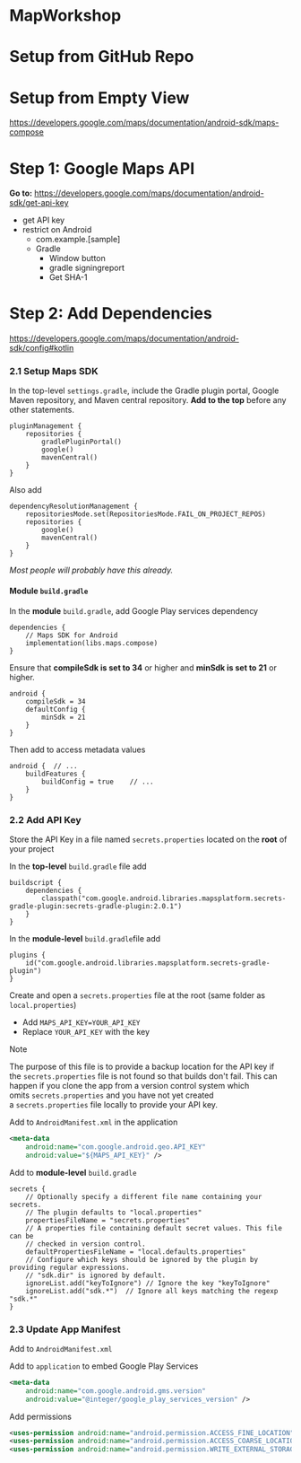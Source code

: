 # MapWorkshop

# Setup from GitHub Repo


# Setup from Empty View
https://developers.google.com/maps/documentation/android-sdk/maps-compose
# Step 1: Google Maps API
**Go to:** https://developers.google.com/maps/documentation/android-sdk/get-api-key
- get API key
- restrict on Android 
	- com.example.[sample]
	- Gradle
		- Window button
		- gradle signingreport
		- Get SHA-1
# Step 2: Add Dependencies

https://developers.google.com/maps/documentation/android-sdk/config#kotlin
### 2.1 Setup Maps SDK
In the top-level `settings.gradle`, include the Gradle plugin portal, Google Maven repository, and Maven central repository. **Add to the top** before any other statements.
```programming
pluginManagement {  
    repositories {  
        gradlePluginPortal()  
        google()  
        mavenCentral()  
    }  
}
```

Also add
```programming
dependencyResolutionManagement {  
    repositoriesMode.set(RepositoriesMode.FAIL_ON_PROJECT_REPOS)  
    repositories {  
        google()  
        mavenCentral()  
    }  
}
```

*Most people will probably have this already.*

#### Module `build.gradle`
In the **module** `build.gradle`, add Google Play services dependency
```programming
dependencies {    
	// Maps SDK for Android    
	implementation(libs.maps.compose)  
}
```

Ensure that **compileSdk is set to 34** or higher and **minSdk is set to 21** or higher.
```programming
android {    
	compileSdk = 34    
	defaultConfig {        
		minSdk = 21    
	}  
}
```
Then add to access metadata values
```programming
android {  // ...  
	buildFeatures {    
		buildConfig = true    // ...  
	}  
}
```

### 2.2 Add API Key
Store the API Key in a file named `secrets.properties` located on the **root** of your project

In the **top-level** `build.gradle` file add
```programming
buildscript {  
	dependencies {  
		classpath("com.google.android.libraries.mapsplatform.secrets-gradle-plugin:secrets-gradle-plugin:2.0.1")  
	}  
}
```
In the **module-level** `build.gradle`file add
```programming
plugins {  
	id("com.google.android.libraries.mapsplatform.secrets-gradle-plugin")  
}
```

Create and open a `secrets.properties` file at the root (same folder as `local.properties`)
- Add `MAPS_API_KEY=YOUR_API_KEY`
- Replace `YOUR_API_KEY` with the key
> [!NOTE]
> The purpose of this file is to provide a backup location for the API key if the `secrets.properties` file is not found so that builds don't fail. This can happen if you clone the app from a version control system which omits `secrets.properties` and you have not yet created a `secrets.properties` file locally to provide your API key.

Add to `AndroidManifest.xml` in the application
```xml
<meta-data    
	android:name="com.google.android.geo.API_KEY" 
	android:value="${MAPS_API_KEY}" />
```

Add to **module-level** `build.gradle`
```programming
secrets {
    // Optionally specify a different file name containing your secrets.
    // The plugin defaults to "local.properties"
    propertiesFileName = "secrets.properties"
    // A properties file containing default secret values. This file can be
    // checked in version control.
    defaultPropertiesFileName = "local.defaults.properties"
    // Configure which keys should be ignored by the plugin by providing regular expressions.
    // "sdk.dir" is ignored by default.
    ignoreList.add("keyToIgnore") // Ignore the key "keyToIgnore"
    ignoreList.add("sdk.*")  // Ignore all keys matching the regexp "sdk.*"
}
```

### 2.3 Update App Manifest
Add to `AndroidManifest.xml` 

Add to `application` to embed Google Play Services
```xml
<meta-data  
    android:name="com.google.android.gms.version"  
    android:value="@integer/google_play_services_version" />
```

Add permissions 
```xml
<uses-permission android:name="android.permission.ACCESS_FINE_LOCATION"/>  
<uses-permission android:name="android.permission.ACCESS_COARSE_LOCATION"/>  
<uses-permission android:name="android.permission.WRITE_EXTERNAL_STORAGE"/>
```
